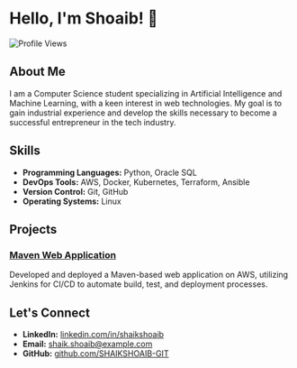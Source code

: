 # Hello, I'm Shoaib! 👋

![Profile Views](https://komarev.com/ghpvc/?username=SHAIKSHOAIB-GIT&color=blue)

## About Me

I am a Computer Science student specializing in Artificial Intelligence and Machine Learning, with a keen interest in web technologies. My goal is to gain industrial experience and develop the skills necessary to become a successful entrepreneur in the tech industry.

## Skills

- **Programming Languages:** Python, Oracle SQL
- **DevOps Tools:** AWS, Docker, Kubernetes, Terraform, Ansible
- **Version Control:** Git, GitHub
- **Operating Systems:** Linux

## Projects

### [Maven Web Application](https://github.com/SHAIKSHOAIB-GIT/maven-web-application)

Developed and deployed a Maven-based web application on AWS, utilizing Jenkins for CI/CD to automate build, test, and deployment processes.

## Let's Connect

- **LinkedIn:** [linkedin.com/in/shaikshoaib](https://www.linkedin.com/in/shaikshoaib)
- **Email:** [shaik.shoaib@example.com](mailto:shaik.shoaib@example.com)
- **GitHub:** [github.com/SHAIKSHOAIB-GIT](https://github.com/SHAIKSHOAIB-GIT)
